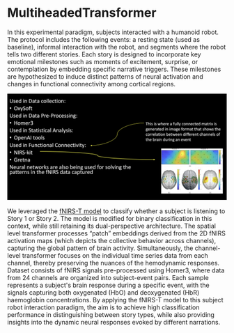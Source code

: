 # MultiheadedTransformer

In this experimental paradigm, subjects interacted with a humanoid robot. The protocol includes the following events: a resting state (used as baseline), informal interaction with the robot, and segments where the robot tells two different stories. Each story is designed to incorporate key emotional milestones such as moments of excitement, surprise, or contemplation by embedding specific narrative triggers. These milestones are hypothesized to induce distinct patterns of neural activation and changes in functional connectivity among cortical regions.

![Alt text](techstack.png "Technologies Used")


We leveraged the [fNIRS-T model](https://ieeexplore.ieee.org/document/9670659) to classify whether a subject is listening to Story 1 or Story 2. The model is modified for binary classification in this context, while still retaining its dual-perspective architecture. The spatial level transformer processes “patch” embeddings derived from the 2D fNIRS activation maps (which depicts the collective behavior across channels), capturing the global pattern of brain activity. Simultaneously, the channel-level transformer focuses on the individual time series data from each channel, thereby preserving the nuances of the hemodynamic responses.
Dataset consists of fNIRS signals pre-processed using Homer3, where data from 24 channels are organized into subject-event pairs. Each sample represents a subject's brain response during a specific event, with the signals capturing both oxygenated (HbO) and deoxygenated (HbR) haemoglobin concentrations.
By applying the fNIRS-T model to this subject robot interaction paradigm, the aim is to achieve high classification performance in distinguishing between story types, while also providing insights into the dynamic neural responses evoked by different narrations.
